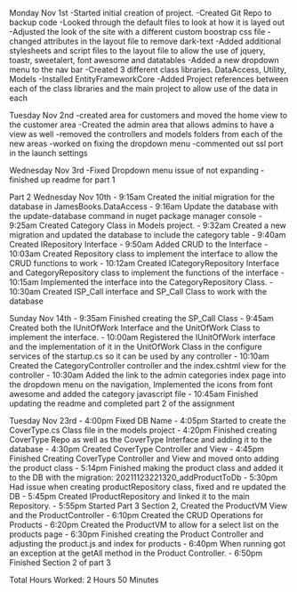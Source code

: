 ﻿Monday Nov 1st
	-Started initial creation of project.
	-Created Git Repo to backup code
	-Looked through the default files to look at how it is layed out
	-Adjusted the look of the site with a different custom boostrap css file
	-changed attributes in the layout file to remove dark-text
	-Added additional stylesheets and script files to the layout file to allow the use of jquery, toastr, sweetalert, font awesome and datatables
	-Added a new dropdown menu to the nav bar
	-Created 3 different class libraries. DataAccess, Utility, Models
	-Installed EntityFrameworkCore
	-Added Project references between each of the class libraries and the main project to allow use of the data in each

Tuesday Nov 2nd
	-created area for customers and moved the home view to the customer area
	-Created the admin area that allows admins to have a view as well
	-removed the controllers and models folders from each of the new areas
	-worked on fixing the dropdown menu
	-commented out ssl port in the launch settings

Wednesday Nov 3rd
	-Fixed Dropdown menu issue of not expanding
	-finished up readme for part 1



Part 2
Wednesday Nov 10th
	- 9:15am Created the initial migration for the database in JamesBooks.DataAccess
	- 9:16am Update the database with the update-database command in nuget package manager console 
	- 9:25am Created Category Class in Models project.
	- 9:32am Created a new migration and updated the database to include the category table
	- 9:40am Created IRepository Interface
	- 9:50am Added CRUD to the Interface
	- 10:03am Created Repository class to implement the interface to allow the CRUD functions to work
	- 10:12am Created ICategoryRepository Interface and CategoryRepository class to implement the functions of the interface
	- 10:15am Implemented the interface into the CategoryRepository Class.
	- 10:30am Created ISP_Call interface and SP_Call Class to work with the database

Sunday Nov 14th
	- 9:35am Finished creating the SP_Call Class
	- 9:45am Created both the IUnitOfWork Interface and the UnitOfWork Class to implement the interface.
	- 10:00am Registered the IUnitOfWork interface and the implementation of it in the UnitOfWork Class in the configure services of the startup.cs so it can be used by any controller
	- 10:10am Created the CategoryController controller and the index.cshtml view for the controller
	- 10:30am Added the link to the admin categories index page into the dropdown menu on the navigation, Implemented the icons from font awesome and added the category javascript file
	- 10:45am Finished updating the readme and completed part 2 of the assignment

Tuesday Nov 23rd
	- 4:00pm Fixed DB Name
	- 4:05pm Started to create the CoverType.cs Class file in the models project
	- 4:20pm Finished creating CoverType Repo as well as the CoverType Interface and adding it to the database
	- 4:30pm Created CoverType Controller and View
	- 4:45pm Finished Creating CoverType Controller and View and moved onto adding the product class
	- 5:14pm Finished making the product class and added it to the DB with the migration: 20211123221320_addProductToDb
	- 5:30pm Had issue when creating productRepository class, fixed and re updated the DB
	- 5:45pm Created IProductRepository and linked it to the main Repository.
	- 5:55pm Started Part 3 Section 2, Created the ProductVM View and the ProductController
	- 6:10pm Created the CRUD Operations for Products
	- 6:20pm Created the ProductVM to allow for a select list on the products page
	- 6:30pm Finished creating the Product Controller and adjusting the product.js and index for products
	- 6:40pm When running got an exception at the getAll method in the Product Controller.
	- 6:50pm Finished Section 2 of part 3
	
Total Hours Worked: 2 Hours 50 Minutes